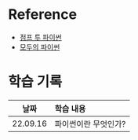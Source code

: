 # Reference
- [점프 투 파이썬](https://wikidocs.net/4307)
- [모두의 파이썬](https://thebook.io/007026/day01/01/)

# 학습 기록
|날짜|학습 내용|
|:-:|:--|
|22.09.16|파이썬이란 무엇인가?|
